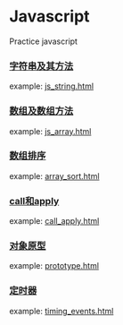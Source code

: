 # Javascript
Practice javascript

### [字符串及其方法](./js_string/README.md)
example: [js_string.html](./js_string/js_string.html)

### [数组及数组方法](./js_array/README.md)
example: [js_array.html](./js_array/js_array.html)

### [数组排序](./array_sort/README.md)
example: [array_sort.html](./array_sort/array_sort.html)

### [call和apply](./call_apply/README.md)
example: [call_apply.html](./call_apply/call_apply.html)

### [对象原型](./prototype/README.md)
example: [prototype.html](./prototype/prototype.html)

### [定时器](./timing_events/README.md)
example: [timing_events.html](./timing_events/timing_events.html)
